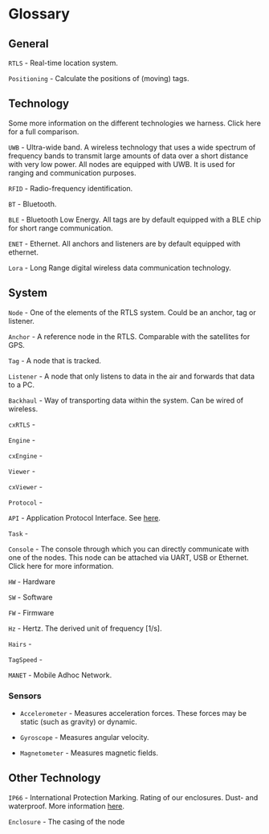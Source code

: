 # Glossary

## General
`RTLS` - Real-time location system.

`Positioning` - Calculate the positions of (moving) tags.

## Technology
Some more information on the different technologies we harness. Click here for a full comparison.

`UWB` - Ultra-wide band. A wireless technology that uses a wide spectrum of frequency bands to transmit large amounts of data over a short distance with very low power. All nodes are equipped with UWB. It is used for ranging and communication purposes.

`RFID` - Radio-frequency identification.

`BT` - Bluetooth.

`BLE` - Bluetooth Low Energy. All tags are by default equipped with a BLE chip for short range communication.

`ENET` - Ethernet. All anchors and listeners are by default equipped with ethernet.

`Lora` - Long Range digital wireless data communication technology.

## System
`Node` - One of the elements of the RTLS system. Could be an anchor, tag or listener.

`Anchor` - A reference node in the RTLS. Comparable with the satellites for GPS.

`Tag` - A node that is tracked.

`Listener` - A node that only listens to data in the air and forwards that data to a PC.

`Backhaul` - Way of transporting data within the system. Can be wired of wireless.

`cxRTLS` -

`Engine` -

`cxEngine` -

`Viewer` -

`cxViewer` -

`Protocol` -

`API` - Application Protocol Interface. See [here](../API.html).

`Task` -

`Console` - The console through which you can directly communicate with one of the nodes. This node can be attached via UART, USB or Ethernet.
Click here for more information.

`HW` - Hardware

`SW` - Software

`FW` - Firmware

`Hz` - Hertz. The derived unit of frequency [1/s].

`Hairs` -

`TagSpeed` -

`MANET` - Mobile Adhoc Network.

### Sensors
- `Accelerometer` - Measures acceleration forces. These forces may be static (such as gravity) or dynamic.

- `Gyroscope` - Measures angular velocity.

- `Magnetometer` - Measures magnetic fields.

## Other Technology
`IP66` - International Protection Marking. Rating of our enclosures. Dust- and waterproof.
More information [here](https://en.wikipedia.org/wiki/IP_Code).

`Enclosure` - The casing of the node

